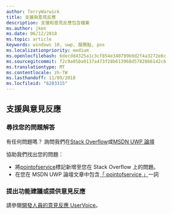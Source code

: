 ```yaml
---
author: TerryWarwick
title: 支援與意見反應
description: 支援和意見反應包含檔案
ms.author: jken
ms.date: 06/12/2018
ms.topic: article
keywords: windows 10, uwp, 服務點, pos
ms.localizationpriority: medium
ms.openlocfilehash: 6decdd4325a1c3cf854e340799b9d2f4a3272e6c
ms.sourcegitcommit: f2c9a050a9137a473f28b613968d5782866142c6
ms.translationtype: MT
ms.contentlocale: zh-TW
ms.lasthandoff: 11/09/2018
ms.locfileid: "6283315"
---
```

## <a name="support-and-feedback"></a>支援與意見反應

### <a name="find-answers-to-your-questions"></a>尋找您的問題解答

有任何問題嗎？ 詢問我們在[Stack Overflow](https://aka.ms/pos-stackoverflow)或[MSDN UWP 論壇](https://aka.ms/pos-msdn-uwpforum)

協助我們找出您的問題：
- 將[pointofservice](https://aka.ms/pos-stackoverflow)標記新增至您在 Stack Overflow 上的問題。 
- 在您在 MSDN UWP 論壇文章中包含[「 pointofservice 」](https://aka.ms/pos-msdn-uwpforum)一詞

### <a name="make-feature-suggestions-or-give-feedback"></a>提出功能建議或提供意見反應
請參閱[開發人員的意見反應 UserVoice](https://wpdev.uservoice.com/forums/110705-universal-windows-platform?category_id=202594)。